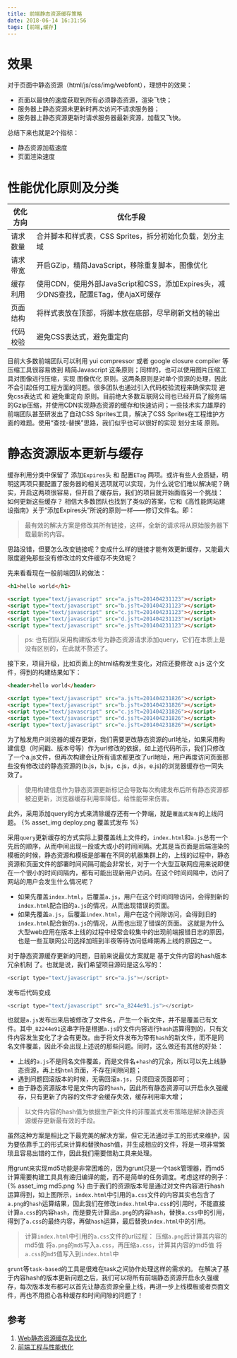 ```yaml
---
title: 前端静态资源缓存策略
date: 2018-06-14 16:31:56
tags: [前端,缓存]
---
```


# 效果
对于页面中静态资源（html/js/css/img/webfont），理想中的效果：

- 页面以最快的速度获取到所有必须静态资源，渲染飞快；
- 服务器上静态资源未更新时再次访问不请求服务器；
- 服务器上静态资源更新时请求服务器最新资源，加载又飞快。

总结下来也就是2个指标：

- 静态资源加载速度
- 页面渲染速度

# 性能优化原则及分类
| 优化方向 | 优化手段 |
| - | - |
| 请求数量 | 合并脚本和样式表，CSS Sprites，拆分初始化负载，划分主域 |
| 请求带宽 | 开启GZip，精简JavaScript，移除重复脚本，图像优化 |
| 缓存利用 | 使用CDN，使用外部JavaScript和CSS，添加Expires头，减少DNS查找，配置ETag，使AjaX可缓存 |
| 页面结构 | 将样式表放在顶部，将脚本放在底部，尽早刷新文档的输出 |
| 代码校验 | 避免CSS表达式，避免重定向 |

目前大多数前端团队可以利用 yui compressor 或者 google closure compiler 等压缩工具很容易做到 精简Javascript 这条原则；同样的，也可以使用图片压缩工具对图像进行压缩，实现 图像优化 原则。这两条原则是对单个资源的处理，因此不会引起任何工程方面的问题。很多团队也通过引入代码校验流程来确保实现 避免css表达式 和 避免重定向 原则。目前绝大多数互联网公司也已经开启了服务端的Gzip压缩，并使用CDN实现静态资源的缓存和快速访问；一些技术实力雄厚的前端团队甚至研发出了自动CSS Sprites工具，解决了CSS Sprites在工程维护方面的难题。使用“查找-替换”思路，我们似乎也可以很好的实现 划分主域 原则。

# 静态资源版本更新与缓存
缓存利用分类中保留了 添加`Expires`头 和 配置`ETag` 两项。或许有些人会质疑，明明这两项只要配置了服务器的相关选项就可以实现，为什么说它们难以解决呢？确实，开启这两项很容易，但开启了缓存后，我们的项目就开始面临另一个挑战： 如何更新这些缓存？
相信大多数团队也找到了类似的答案，它和《高性能网站建设指南》关于“添加Expires头”所说的原则一样——修订文件名。即：
> 最有效的解决方案是修改其所有链接，这样，全新的请求将从原始服务器下载最新的内容。

思路没错，但要怎么改变链接呢？变成什么样的链接才能有效更新缓存，又能最大限度避免那些没有修改过的文件缓存不失效呢？

先来看看现在一般前端团队的做法：
```html
<h1>hello world</h1>

<script type="text/javascript" src="a.js?t=201404231123"></script>
<script type="text/javascript" src="b.js?t=201404231123"></script>
<script type="text/javascript" src="c.js?t=201404231123"></script>
<script type="text/javascript" src="d.js?t=201404231123"></script>
<script type="text/javascript" src="e.js?t=201404231123"></script>
```
> ps: 也有团队采用构建版本号为静态资源请求添加query，它们在本质上是没有区别的，在此就不赘述了。

接下来，项目升级，比如页面上的html结构发生变化，对应还要修改 a.js 这个文件，得到的构建结果如下：
```html
<header>hello world</header>

<script type="text/javascript" src="a.js?t=201404231826"></script>
<script type="text/javascript" src="b.js?t=201404231826"></script>
<script type="text/javascript" src="c.js?t=201404231826"></script>
<script type="text/javascript" src="d.js?t=201404231826"></script>
<script type="text/javascript" src="e.js?t=201404231826"></script>
```
为了触发用户浏览器的缓存更新，我们需要更改静态资源的url地址，如果采用构建信息（时间戳、版本号等）作为url修改的依据，如上述代码所示，我们只修改了一个a.js文件，但再次构建会让所有请求都更改了url地址，用户再度访问页面那些没有修改过的静态资源的(b.js，b.js，c.js，d.js，e.js)的浏览器缓存也一同失效了。

> 使用构建信息作为静态资源更新标记会导致每次构建发布后所有静态资源都被迫更新，浏览器缓存利用率降低，给性能带来伤害。

此外，采用添加query的方式来清除缓存还有一个弊端，就是`覆盖式发布`的上线问题。
{% asset_img deploy.png  覆盖式发布 %}

采用`query`更新缓存的方式实际上要覆盖线上文件的，`index.html`和`a.js`总有一个先后的顺序，从而中间出现一段或大或小的时间间隔。尤其是当页面是后端渲染的模板的时候，静态资源和模板是部署在不同的机器集群上的，上线的过程中，静态资源和页面文件的部署时间间隔可能会非常长，对于一个大型互联网应用来说即使在一个很小的时间间隔内，都有可能出现新用户访问。在这个时间间隔中，访问了网站的用户会发生什么情况呢？
- 如果先覆盖`index.html`，后覆盖`a.js`，用户在这个时间间隙访问，会得到新的`index.html`配合旧的`a.js`的情况，从而出现错误的页面。
- 如果先覆盖`a.js`，后覆盖`index.html`，用户在这个间隙访问，会得到旧的`index.html`配合新的`a.js`的情况，从而也出现了错误的页面。
这就是为什么大型web应用在版本上线的过程中经常会较集中的出现前端报错日志的原因，也是一些互联网公司选择加班到半夜等待访问低峰期再上线的原因之一。

对于静态资源缓存更新的问题，目前来说最优方案就是 基于文件内容的hash版本冗余机制 了。也就是说，我们希望项目源码是这么写的：
```js
<script type="text/javascript" src="a.js"></script>
```
发布后代码变成
```js
<script type="text/javascript" src="a_8244e91.js"></script>
```
也就是`a.js`发布出来后被修改了文件名，产生一个新文件，并不是覆盖已有文件。其中`_82244e91`这串字符是根据`a.js`的文件内容进行`hash`运算得到的，只有文件内容发生变化了才会有更改。由于将文件发布为带有`hash`的新文件，而不是同名文件覆盖，因此不会出现上述说的那些问题。同时，这么做还有其他的好处：
- 上线的`a.js`不是同名文件覆盖，而是文件名+`hash`的冗余，所以可以先上线静态资源，再上线`html`页面，不存在间隙问题；
- 遇到问题回滚版本的时候，无需回滚`a.js`，只须回滚页面即可；
- 由于静态资源版本号是文件内容的`hash`，因此所有静态资源可以开启永久强缓存，只有更新了内容的文件才会缓存失效，缓存利用率大增；

> 以文件内容的hash值为依据生产新文件的非覆盖式发布策略是解决静态资源缓存更新最有效的手段。

虽然这种方案是相比之下最完美的解决方案，但它无法通过手工的形式来维护，因为要依靠手工的形式来计算和替换hash值，并生成相应的文件，将是一项非常繁琐且容易出错的工作，因此我们需要借助工具来处理。

用grunt来实现md5功能是非常困难的，因为grunt只是一个task管理器，而md5计算需要构建工具具有递归编译的能，而不是简单的任务调度。考虑这样的例子：
{% asset_img md5.png  %}
由于我们的资源版本号是通过对文件内容进行hash运算得到，如上图所示，`index.html`中引用的`a.css`文件的内容其实也包含了`a.png`的`hash`运算结果，因此我们在修改`index.html`中`a.css`的引用时，不能直接计算`a.css`的内容`hash`，而是要先计算出`a.png`的内容`hash`，替换`a.css`中的引用，得到了`a.css`的最终内容，再做`hash`运算，最后替换`index.html`中的引用。
> 计算`index.html`中引用的`a.css`文件的url过程：
> 压缩`a.png`后计算其内容的md5值
> 将`a.png`的`md5`写入`a.css`，再压缩`a.css`，计算其内容的md5值
> 将`a.css`的`md5`值写入到`index.html`中

`grunt`等`task-based`的工具是很难在task之间协作处理这样的需求的。
在解决了基于内容hash的版本更新问题之后，我们可以将所有前端静态资源开启永久强缓存，每次版本发布都可以首先让静态资源全量上线，再进一步上线模板或者页面文件，再也不用担心各种缓存和时间间隙的问题了！


## 参考
1. [Web静态资源缓存及优化](https://zhuanlan.zhihu.com/p/30780216)
2. [前端工程与性能优化](https://github.com/fouber/blog/issues/3)
